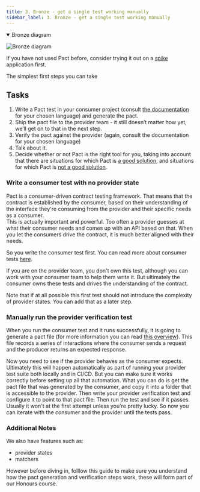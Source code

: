 ```yaml
---
title: 3. Bronze - get a single test working manually
sidebar_label: 3. Bronze - get a single test working manually
---
```


<details open>
  <summary>Bronze diagram</summary>

![Bronze diagram](images/bronze.png)
</details>

If you have not used Pact before, consider trying it out on a [spike](https://en.wikipedia.org/wiki/Spike_%28software_development%29) application first.

The simplest first steps you can take

## Tasks

1. Write a Pact test in your consumer project \(consult [the documentation](/implementation_guides/cli) for your chosen language\) and generate the pact.
2. Ship the pact file to the provider team - it still doesn’t matter how yet, we’ll get on to that in the next step.
3. Verify the pact against the provider \(again, consult the documentation for your chosen language\)
4. Talk about it.
5. Decide whether or not Pact is the right tool for you, taking into account that there are situations for which Pact is [a good solution](/faq/#what-is-pact-good-for), and situations for which Pact is [not a good solution](/faq/#what-is-pact-not-good-for).


### Write a consumer test with no provider state

Pact is a consumer-driven contract testing framework. That means that the contract is established by the consumer, 
based on their understanding of the interface they're consuming from the provider and their specific needs as a consumer.  
This is actually important and powerful. Too often a provider guesses at what their consumer needs and comes up with an 
API based on that.   When you let the consumers drive the contract, it is much better aligned with their needs.
 
So you write the consumer test first.  You can read more about consumer tests [here](https://docs.pact.io/consumer).

If you are on the provider team, you don't own this test, although you can work with your consumer team to help them 
write it.  But ultimately the consumer owns these tests and drives the understanding of the contract.

Note that if at all possible this first test should not introduce the complexity of provider states. You can add that as a later step.

### Manually run the provider verification test

When you run the consumer test and it runs successfully, it is going to generate a pact file (for more information you 
can read [this overview](https://docs.pact.io/getting_started/how_pact_works#consumer-testing)). This file records a series of interactions where the consumer sends a request and the producer returns an expected response.

Now you need to see if the provider behaves as the consumer expects. Ultimately this will happen automatically as 
part of running your provider test suite both locally and in CI/CD. But you can make sure it works correctly before 
setting up all that automation.  What you can do is get the pact file that was generated by the consumer, and 
copy it into a folder that is accessible to the provider.  Then write your provider verification test and configure 
it to point to that pact file.  Then run the test and see if it passes. Usually it won't at the first attempt 
unless you're pretty lucky.  So now you can iterate with the consumer and the provider until the tests pass.


### Additional Notes

We also have features such as:
- provider states
- matchers
  
However before diving in, folllow this guide to make sure you understand how the pact generation and verification steps work, these will form part of our Honours course.


